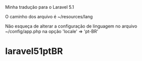 Minha tradução para o Laravel 5.1

O caminho dos arquivo é ~/resources/lang

Não esqueça de alterar a configuração de linguagem no arquivo ~/config/app.php na opção 'locale' => 'pt-BR'
# laravel51ptBR
